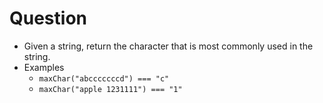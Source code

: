 # Question

- Given a string, return the character that is most commonly used in the string.
- Examples
  - `maxChar("abcccccccd") === "c"`
  - `maxChar("apple 1231111") === "1"`
